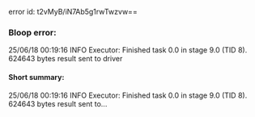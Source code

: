 error id: t2vMyB/iN7Ab5g1rwTwzvw==
### Bloop error:

25/06/18 00:19:16 INFO Executor: Finished task 0.0 in stage 9.0 (TID 8). 624643 bytes result sent to driver
#### Short summary: 

25/06/18 00:19:16 INFO Executor: Finished task 0.0 in stage 9.0 (TID 8). 624643 bytes result sent to...